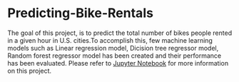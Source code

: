 # Predicting-Bike-Rentals
The goal of this project, is to predict the total number of bikes people rented in a given hour in U.S. cities.To accomplish this, few machine learning models such as Linear regression model, Dicision tree regressor model, Random forest regressor model has been created and their performance has been evaluated. Please refer to [Jupyter Notebook](https://github.com/sahithi2990/Predicting-Bike-Rentals/commit/6159a7dad99dd316c9ebe31ecad62e9e4e7cee26) for more information on this project.
